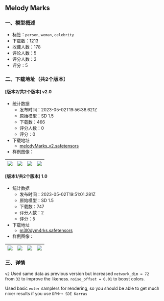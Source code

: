 ## Melody Marks
### 一、模型概述

- 标签：`person`, `woman`, `celebrity`
- 下载数：1213
- 收藏人数：178
- 评论人数：5
- 评分人数：2
- 评分：5

### 二、下载地址（共2个版本）

#### [版本2/共2个版本] v2.0

- 统计数据
  - 发布时间：2023-05-02T19:56:38.621Z
  - 原始模型：SD 1.5
  - 下载数：466
  - 评分人数：0
  - 评分：0
- 下载地址
  - [melodyMarks_v2.safetensors](https://civitai.com/api/download/models/60842)
- 样例图像：

| <img src="https://image.civitai.com/xG1nkqKTMzGDvpLrqFT7WA/49b0f3e3-7731-4464-a7b6-75fba43cc940/width=450/666312.jpeg" /> | <img src="https://image.civitai.com/xG1nkqKTMzGDvpLrqFT7WA/0c3b12d7-beb4-4f15-b498-584750057485/width=450/666310.jpeg" /> | <img src="https://image.civitai.com/xG1nkqKTMzGDvpLrqFT7WA/de9b26e3-5d6b-4a07-ae9f-9cebd75de9f4/width=450/666301.jpeg" /> | <img src="https://image.civitai.com/xG1nkqKTMzGDvpLrqFT7WA/4438339a-67bc-40fe-870e-84fa8ef8a15d/width=450/666305.jpeg" /> |
| ---- | ---- | ---- | ---- |

#### [版本1/共2个版本] 1.0

- 统计数据
  - 发布时间：2023-05-02T19:51:01.281Z
  - 原始模型：SD 1.5
  - 下载数：747
  - 评分人数：2
  - 评分：5
- 下载地址
  - [m3l0dym4rks.safetensors](https://civitai.com/api/download/models/34092)
- 样例图像：

| <img src="https://image.civitai.com/xG1nkqKTMzGDvpLrqFT7WA/7b5ea603-e175-4456-3f4c-9b152eac2a00/width=450/389369.jpeg" /> | <img src="https://image.civitai.com/xG1nkqKTMzGDvpLrqFT7WA/ace58bae-55a5-4e54-0601-a4e7896eba00/width=450/389373.jpeg" /> | <img src="https://image.civitai.com/xG1nkqKTMzGDvpLrqFT7WA/47418c33-d968-47f2-7354-4ce95c8a5100/width=450/389372.jpeg" /> | <img src="https://image.civitai.com/xG1nkqKTMzGDvpLrqFT7WA/41297fe3-574d-4c94-42a9-f67ebc417500/width=450/389371.jpeg" /> |
| ---- | ---- | ---- | ---- |


### 三、详情
<p><code>v2</code> Used same data as previous version but increased <code>network_dim = 72</code> from <code>32</code> to improve the likeness. <code>noise_offset = 0.01</code> to boost colors.</p><p></p><p>Used basic <code>euler</code> samplers for rendering, so you should be able to get much nicer results if you use <code>DPM++ SDE Karras</code></p>